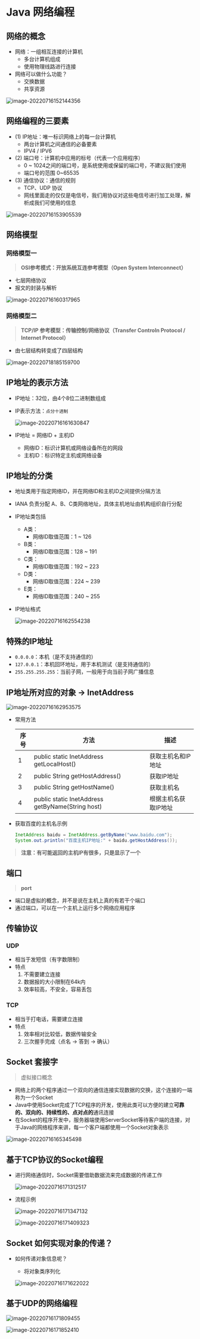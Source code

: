 # Java 网络编程

## 网络的概念

- 网络：一组相互连接的计算机
  - 多台计算机组成
  - 使用物理线路进行连接
- 网络可以做什么功能？
  - 交换数据
  - 共享资源
  

![image-20220716152144356](images/image-20220716152144356.png)

## 网络编程的三要素

- (1) IP地址：唯一标识网络上的每一台计算机
  - 两台计算机之间通信的必备要素
  - IPV4 / IPV6
- (2) 端口号：计算机中应用的标号（代表一个应用程序）
  - 0 ~ 1024之间的端口号，是系统使用或保留的端口号，不建议我们使用
  - 端口号的范围 0~65535
- (3) 通信协议：通信的规则
  - TCP、UDP 协议
  - 网线里面走的仅仅是电信号，我们用协议对这些电信号进行加工处理，解析成我们可使用的信息

![image-20220716153905539](images/image-20220716153905539.png)

## 网络模型

### 网络模型一

> **OSI参考模式：开放系统互连参考模型（Open System Interconnect）**

- 七层网络协议
- 报文的封装与解析

![image-20220716160317965](images/image-20220716160317965.png)

### 网络模型二

> **TCP/IP 参考模型：传输控制/网络协议（Transfer Controln Protocol / Internet Protocol）**

- 由七层结构转变成了四层结构

![image-20220718185159700](images/image-20220718185159700.png)

## IP地址的表示方法

- IP地址：32位，由4个8位二进制数组成

- IP表示方法：`点分十进制`

  ![image-20220716161630847](images/image-20220716161630847.png)

- IP地址 = 网络ID + 主机ID

  - 网络ID：标识计算机或网络设备所在的网段
  - 主机ID：标识特定主机或网络设备

## IP地址的分类

- 地址类用于指定网络ID，并在网络ID和主机ID之间提供分隔方法

- IANA 负责分配 A、B、C类网络地址，具体主机地址由机构组织自行分配

- IP地址类包括

  - A类：
    - 网络ID取值范围：1 ~ 126
  - B类：
    - 网络ID取值范围：128 ~ 191
  - C类：
    - 网络ID取值范围：192 ~ 223
  - D类：
    - 网络ID取值范围：224 ~ 239
  - E类：
    - 网络ID取值范围：240 ~ 255

- IP地址格式

  ![image-20220716162554238](images/image-20220716162554238.png)

## 特殊的IP地址

- `0.0.0.0`：本机（是不支持通信的）
- `127.0.0.1`：本机回环地址，用于本机测试（是支持通信的）
- `255.255.255.255`：当前子网，一般用于向当前子网广播信息

## IP地址所对应的对象 -> InetAddress

![image-20220716162953575](images/image-20220716162953575.png)

- 常用方法

  | 序号 | 方法                                             | 描述                 |
  | ---- | ------------------------------------------------ | -------------------- |
  | 1    | public static InetAddress getLocalHost()         | 获取主机名和IP地址   |
  | 2    | public String getHostAddress()                   | 获取IP地址           |
  | 3    | public String getHostName()                      | 获取主机名           |
  | 4    | public static InetAddress getByName(String host) | 根据主机名获取IP地址 |

- 获取百度的主机名示例

  ```java
  InetAddress baidu = InetAddress.getByName("www.baidu.com");
  System.out.println("百度主机IP地址:" + baidu.getHostAddress());
  ```

> **注意：有可能返回的主机IP有很多，只是显示了一个**

## 端口

> **port**

- 端口是虚拟的概念，并不是说在主机上真的有若干个端口
- 通过端口，可以在一个主机上运行多个网络应用程序

## 传输协议

### UDP

- 相当于发短信（有字数限制）
- 特点
  1. 不需要建立连接
  2. 数据报的大小限制在64k内
  3. 效率较高，不安全，容易丢包

### TCP

- 相当于打电话，需要建立连接
- 特点
  1. 效率相对比较低，数据传输安全
  2. 三次握手完成（点名 -> 答到 -> 确认）

## Socket 套接字

> 虚拟接口概念

- 网络上的两个程序通过一个双向的通信连接实现数据的交换，这个连接的一端称为一个Socket
- Java中使用Socket完成了TCP程序的开发，使用此类可以方便的建立**可靠的、双向的、持续性的、点对点的**通讯连接
- 在Socket的程序开发中，服务器端使用ServerSocket等待客户端的连接，对于Java的网络程序来讲，每一个客户端都使用一个Socket对象表示

![image-20220716165345498](images/image-20220716165345498.png)



## 基于TCP协议的Socket编程

- 进行网络通信时，Socket需要借助数据流来完成数据的传递工作

  ![image-20220716171312517](images/image-20220716171312517.png)

- 流程示例

  ![image-20220716171347132](images/image-20220716171347132.png)

  ![image-20220716171409323](images/image-20220716171409323.png)

## Socket 如何实现对象的传递？

- 如何传递对象信息呢？

  - 将对象类序列化

  ![image-20220716171622022](images/image-20220716171622022.png)

## 基于UDP的网络编程

![image-20220716171809455](images/image-20220716171809455.png)

![image-20220716171852410](images/image-20220716171852410.png)

